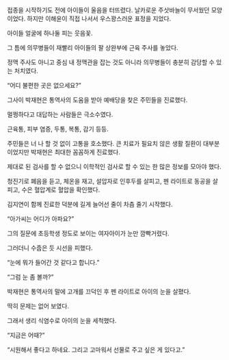 접종을 시작하기도 전에 아이들이 울음을 터뜨렸다. 날카로운 주삿바늘이 무서웠던 모양이었다. 하지만 이해윤이 직접 나서서 우스꽝스러운 표정을 지었다.

아이들 얼굴에 하나둘 피는 웃음꽃.

그 틈에 의무병들이 재빨리 아이들의 팔 상완부에 근육 주사를 놓았다.

정맥 주사도 아니고 중심 내 정맥관을 잡는 것도 아니라 의무병들이 충분히 감당할 수 있는 처치였다.

“어디 불편한 곳은 없으세요?”

그사이 박재현은 통역사의 도움을 받아 예배당을 찾은 주민들을 진료했다.

멀쩡하다고 대답하는 사람들은 극소수였다.

근육통, 피부 염증, 두통, 복통, 감기 등등.

주민들은 너 나 할 것 없이 고통을 호소했다. 큰 치료가 필요치 않은 생활 질환이 대부분이었지만 박재현은 최대한 꼼꼼하게 진료했다.

제대로 된 검사를 할 수 없으니 이학적인 검사로 할 수 있는 한 많은 정보를 모아야 했다.

청진기로 폐음을 듣고, 체온을 재고, 설압자로 인후두를 살피고, 펜 라이트로 동공을 살피고, 수은 혈압계로 혈압을 확인했다.

김지연이 함께 진료한 덕분에 길게 늘어선 줄이 차츰 줄기 시작했다.

“아가씨는 어디가 아파요?”

그의 질문에 초등학생 정도로 보이는 여자아이가 눈만 깜빡거렸다.

그러더니 수줍은 듯 시선을 피했다.

“눈에 뭐가 들어간 것 같다고 합니다.”

“그럼 눈 좀 볼까?”

박재현은 통역사의 말에 고개를 끄덕인 후 펜 라이트로 아이의 눈을 살폈다.

딱히 문제는 없어 보였다.

그래서 생리 식염수로 아이의 눈을 세척했다.

“지금은 어때?”

“시원해서 좋다고 하네요. 그리고 고마워서 선물로 주고 싶은 게 있다고.”